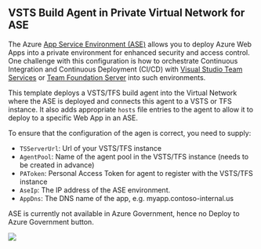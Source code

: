 VSTS Build Agent in Private Virtual Network for ASE
---------------------------------------------------

The Azure [App Service Environment (ASE)](https://docs.microsoft.com/en-us/azure/app-service/environment/intro) allows you to deploy Azure Web Apps into a private environment for enhanced security and access control. One challenge with this configuration is how to orchestrate Continuous Integration and Continuous Deployment (CI/CD) with [Visual Studio Team Services](https://www.visualstudio.com/team-services/) or [Team Foundation Server](https://www.visualstudio.com/tfs/) into such environments. 

This template deploys a VSTS/TFS build agent into the Virtual Network where the ASE is deployed and connects this agent to a VSTS or TFS instance. It also adds appropriate `hosts` file entries to the agent to allow it to deploy to a specific Web App in an ASE. 

To ensure that the configuration of the agen is correct, you need to supply:

* `TSServerUrl`: Url of your VSTS/TFS instance 
* `AgentPool`: Name of the agent pool in the VSTS/TFS instance (needs to be created in advance)
* `PAToken`: Personal Access Token for agent to register with the VSTS/TFS instance
* `AseIp`: The IP address of the ASE environment. 
* `AppDns`: The DNS name of the app, e.g. myapp.contoso-internal.us


ASE is currently not available in Azure Government, hence no Deploy to Azure Government button.

<a href="https://transmogrify.azurewebsites.net/ase-agent/azuredeploy.json" target="_blank">
    <img src="http://azuredeploy.net/deploybutton.png"/>
</a>

<!--
<a href="https://transmogrify.azurewebsites.net/ase-agent/azuredeploy.json?environment=gov" target="_blank">
<img src="https://raw.githubusercontent.com/Azure/azure-quickstart-templates/master/1-CONTRIBUTION-GUIDE/images/deploytoazuregov.png"
</a>
-->
 